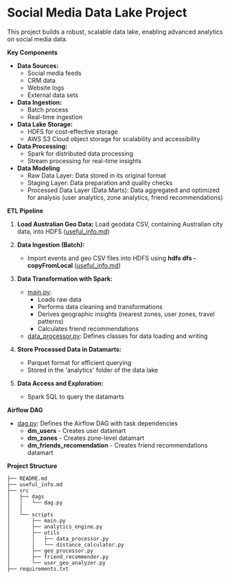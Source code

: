 # Social Media Data Lake Project

This project builds a robust, scalable data lake, enabling advanced analytics on social media data.

**Key Components**

* **Data Sources:**
     * Social media feeds 
     * CRM data
     * Website logs
     * External data sets
* **Data Ingestion:**
    * Batch process
    * Real-time ingestion
* **Data Lake Storage:**
    * HDFS for cost-effective storage
    * AWS S3 Cloud object storage for scalability and accessibility
* **Data Processing:**
   * Spark for distributed data processing 
   * Stream processing for real-time insights
* **Data Modeling** 
    * Raw Data Layer: Data stored in its original format
    * Staging Layer: Data preparation and quality checks 
    * Processed Data Layer (Data Marts): Data aggregated and optimized for analysis (user analytics, zone analytics, friend recommendations)

**ETL Pipeline**

1. **Load Australian Geo Data:** Load geodata CSV, containing Australian city data, into HDFS ([useful_info.md](./useful_info.md))

2. **Data Ingestion (Batch):**
   * Import events and geo CSV files into HDFS using **hdfs dfs -copyFromLocal** ([useful_info.md](./useful_info.md)) 

3. **Data Transformation with Spark:**
    * [main.py](./src/scripts/main.py):
        * Loads raw data
        * Performs data cleaning and transformations
        * Derives geographic insights (nearest zones, user zones, travel patterns)
        * Calculates friend recommendations 
    * [data_processor.py](./src/scripts/utils/data_processor.py): Defines classes for data loading and writing 

4. **Store Processed Data in Datamarts:** 
    * Parquet format for efficient querying
    * Stored in the 'analytics' folder of the data lake

5. **Data Access and Exploration:**
    * Spark SQL to query the datamarts

**Airflow DAG**

* [dag.py](./src/dags/dag.py): Defines the Airflow DAG with task dependencies 
    * **dm_users** - Creates user datamart  
    * **dm_zones** - Creates  zone-level datamart
    * **dm_friends_recomendation** - Creates friend recommendations datamart

**Project Structure** 
```
├── README.md
├── useful_info.md
├── src
│   ├── dags
│   │   └── dag.py
│   │
│   └── scripts
│       ├── main.py
│       ├── analytics_engine.py
│       ├── utils
│       │   ├── data_processor.py
│       │   └── distance_calculator.py
│       ├── geo_processor.py
│       ├── friend_recommender.py
│       └── user_geo_analyzer.py
├── requirements.txt
```
